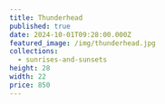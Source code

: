 ```yaml
---
title: Thunderhead
published: true
date: 2024-10-01T09:28:00.000Z
featured_image: /img/thunderhead.jpg
collections:
  - sunrises-and-sunsets
height: 28
width: 22
price: 850
---
```

